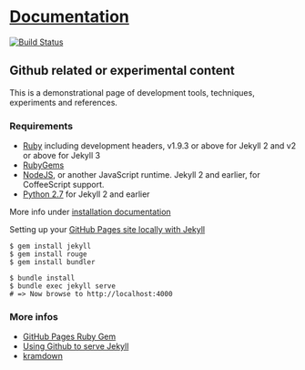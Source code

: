 # [Documentation](https://zyxneo.github.io)

[![Build Status](https://img.shields.io/travis/zyxneo/zyxneo.github.io/master.svg)](https://travis-ci.org/zyxneo/zyxneo.github.io)

## Github related or experimental content

This is a demonstrational page of development tools, techniques, experiments and references.

### Requirements

* [Ruby](https://www.ruby-lang.org/en/downloads/) including development headers, v1.9.3 or above for Jekyll 2 and v2 or above for Jekyll 3
* [RubyGems](https://rubygems.org/pages/download)
* [NodeJS](https://nodejs.org/), or another JavaScript runtime. Jekyll 2 and earlier, for CoffeeScript support.
* [Python 2.7](https://www.python.org/downloads/) for Jekyll 2 and earlier

More info under [installation documentation](https://jekyllrb.com/docs/installation/)

Setting up your [GitHub Pages site locally with Jekyll](https://help.github.com/articles/setting-up-your-github-pages-site-locally-with-jekyll/)

```
$ gem install jekyll
$ gem install rouge
$ gem install bundler

$ bundle install
$ bundle exec jekyll serve
# => Now browse to http://localhost:4000
```

### More infos

* [GitHub Pages Ruby Gem](https://github.com/github/pages-gem)
* [Using Github to serve Jekyll](https://www.sylvaindurand.org/using-github-to-serve-jekyll/)
* [kramdown](https://kramdown.gettalong.org/)
